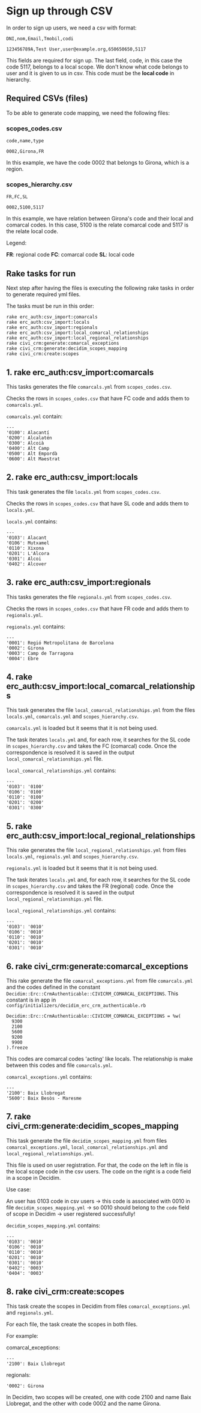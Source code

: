 # Sign up through CSV

In order to sign up users, we need a csv with format:

```
DNI,nom,Email,Tmobil,codi

123456789A,Test User,user@example.org,650650650,5117
```

This fields are required for sign up. The last field, code, in this case the code 5117, belongs to a local scope. We don't know what code belongs to user and it is given to us in csv. This code must be the **local code** in hierarchy.

## Required CSVs (files)

To be able to generate code mapping, we need the following files:


### **scopes_codes.csv**

```
code,name,type

0002,Girona,FR
```

In this example, we have the code 0002 that belongs to Girona, which is a region.

### **scopes_hierarchy.csv**

```
FR,FC,SL

0002,5100,5117
```
In this example, we have relation between Girona's code and their local and comarcal codes. In this case, 5100 is the relate comarcal code and 5117 is the relate local code.

Legend:

**FR**: regional code
**FC**: comarcal code
**SL**: local code

## Rake tasks for run

Next step after having the files is executing the following rake tasks in order to generate required yml files.

The tasks must be run in this order:
```
rake erc_auth:csv_import:comarcals
rake erc_auth:csv_import:locals
rake erc_auth:csv_import:regionals 
rake erc_auth:csv_import:local_comarcal_relationships
rake erc_auth:csv_import:local_regional_relationships 
rake civi_crm:generate:comarcal_exceptions  
rake civi_crm:generate:decidim_scopes_mapping
rake civi_crm:create:scopes 
```

## 1. rake erc_auth:csv_import:comarcals

This tasks generates the file `comarcals.yml` from `scopes_codes.csv`.

Checks the rows in `scopes_codes.csv` that have FC code and adds them to `comarcals.yml`.

`comarcals.yml` contain:

```
---
'0100': Alacantí
'0200': Alcalatén
'0300': Alcoià
'0400': Alt Camp
'0500': Alt Empordà
'0600': Alt Maestrat
```

## 2. rake erc_auth:csv_import:locals

This task generates the file `locals.yml` from `scopes_codes.csv`.

Checks the rows in `scopes_codes.csv` that have SL code and adds them to `locals.yml`.

`locals.yml` contains:

```
---
'0103': Alacant
'0106': Mutxamel
'0110': Xixona
'0201': L'Alcora
'0301': Alcoi
'0402': Alcover
```

## 3. rake erc_auth:csv_import:regionals 

This tasks generates the file `regionals.yml` from `scopes_codes.csv`.

Checks the rows in `scopes_codes.csv` that have FR code and adds them to `regionals.yml`.

`regionals.yml` contains:

```
---
'0001': Regió Metropolitana de Barcelona
'0002': Girona
'0003': Camp de Tarragona
'0004': Ebre
```

## 4. rake erc_auth:csv_import:local_comarcal_relationships

This task generates the file `local_comarcal_relationships.yml` from the files `locals.yml`, `comarcals.yml` and `scopes_hierarchy.csv`.

`comarcals.yml` is loaded but it seems that it is not being used.

The task iterates `locals.yml` and, for each row, it searches for the SL code in `scopes_hierarchy.csv` and takes the  FC (comarcal) code. Once the correspondence is resolved it is saved in the output `local_comarcal_relationships.yml` file.

`local_comarcal_relationships.yml` contains:

```
---
'0103': '0100'
'0106': '0100'
'0110': '0100'
'0201': '0200'
'0301': '0300'
```

## 5. rake erc_auth:csv_import:local_regional_relationships

This rake generates the file `local_regional_relationships.yml` from files `locals.yml`, `regionals.yml` and `scopes_hierarchy.csv`.

`regionals.yml` is loaded but it seems that it is not being used.

The task iterates `locals.yml` and, for each row, it searches for the SL code in `scopes_hierarchy.csv` and takes the  FR (regional) code. Once the correspondence is resolved it is saved in the output `local_regional_relationships.yml` file.

`local_regional_relationships.yml` contains:

```
---
'0103': '0010'
'0106': '0010'
'0110': '0010'
'0201': '0010'
'0301': '0010'
```


## 6. rake civi_crm:generate:comarcal_exceptions  

This rake generate the file `comarcal_exceptions.yml` from file `comarcals.yml` and the codes defined in the constant `Decidim::Erc::CrmAuthenticable::CIVICRM_COMARCAL_EXCEPTIONS`. This constant is in app in `config/initializers/decidim_erc_crm_authenticable.rb`

```
Decidim::Erc::CrmAuthenticable::CIVICRM_COMARCAL_EXCEPTIONS = %w(
  9300
  2100
  5600
  9200
  9900
).freeze
```
This codes are comarcal codes 'acting' like locals. The relationship is make between this codes and file `comarcals.yml`.


`comarcal_exceptions.yml` contains:

```
---
'2100': Baix Llobregat
'5600': Baix Besòs - Maresme
```

## 7. rake civi_crm:generate:decidim_scopes_mapping

This task generate the file `decidim_scopes_mapping.yml` from files `comarcal_exceptions.yml`, `local_comarcal_relationships.yml` and `local_regional_relationships.yml`.

This file is used on user registration. For that, the code on the left in file is the local scope code in the csv users. The code on the right is a code field in a scope in Decidim.

Use case:

An user has 0103 code in csv users -> this code is associated with 0010 in file `decidim_scopes_mapping.yml` -> so 0010 should belong to the `code` field of scope in Decidim -> user registered successfully!

`decidim_scopes_mapping.yml` contains:

```
---
'0103': '0010'
'0106': '0010'
'0110': '0010'
'0201': '0010'
'0301': '0010'
'0402': '0003'
'0404': '0003'
```

## 8. rake civi_crm:create:scopes 

This task create the scopes in Decidim from files `comarcal_exceptions.yml` and `regionals.yml`. 

For each file, the task create the scopes in both files.

For example:

comarcal_exceptions: 
```
---
'2100': Baix Llobregat
```

regionals:
```
'0002': Girona
```
In Decidim, two scopes will be created, one with code 2100 and name Baix Llobregat, and the other with code 0002 and the name Girona.
